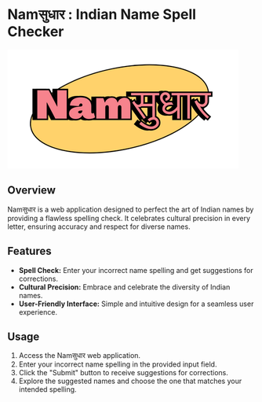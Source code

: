 # Namसुधार : Indian Name Spell Checker

![Namसुधार Logo](https://raw.githubusercontent.com/pawanbhayde/NamSudhar-Indian-Name-Spell-Checker/main/templates/images/logo.png)

## Overview

Namसुधार is a web application designed to perfect the art of Indian names by providing a flawless spelling check. It celebrates cultural precision in every letter, ensuring accuracy and respect for diverse names.

## Features

- **Spell Check:** Enter your incorrect name spelling and get suggestions for corrections.
- **Cultural Precision:** Embrace and celebrate the diversity of Indian names.
- **User-Friendly Interface:** Simple and intuitive design for a seamless user experience.

## Usage

1. Access the Namसुधार web application.
2. Enter your incorrect name spelling in the provided input field.
3. Click the "Submit" button to receive suggestions for corrections.
4. Explore the suggested names and choose the one that matches your intended spelling.

